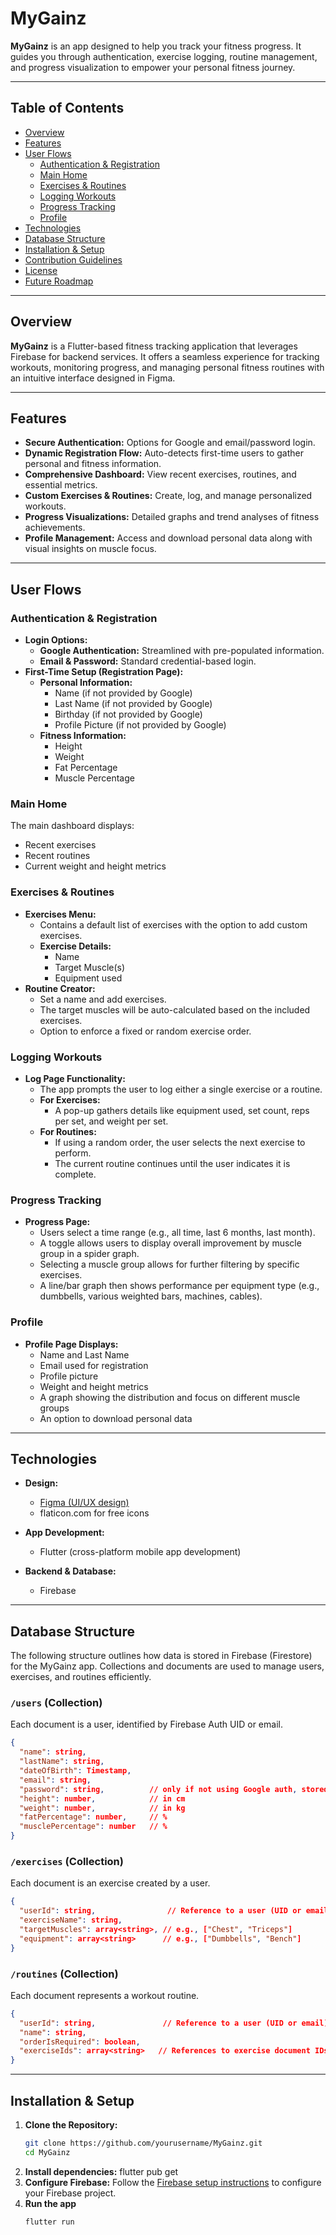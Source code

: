 # MyGainz

**MyGainz** is an app designed to help you track your fitness progress. It guides you through authentication, exercise logging, routine management, and progress visualization to empower your personal fitness journey.

---

## Table of Contents

- [Overview](#overview)
- [Features](#features)
- [User Flows](#user-flows)
  - [Authentication & Registration](#authentication--registration)
  - [Main Home](#main-home)
  - [Exercises & Routines](#exercises--routines)
  - [Logging Workouts](#logging-workouts)
  - [Progress Tracking](#progress-tracking)
  - [Profile](#profile)
- [Technologies](#technologies)
- [Database Structure](#database-structure)
- [Installation & Setup](#installation--setup)
- [Contribution Guidelines](#contribution-guidelines)
- [License](#license)
- [Future Roadmap](#future-roadmap)

---

## Overview

**MyGainz** is a Flutter-based fitness tracking application that leverages Firebase for backend services. It offers a seamless experience for tracking workouts, monitoring progress, and managing personal fitness routines with an intuitive interface designed in Figma.

---

## Features

- **Secure Authentication:** Options for Google and email/password login.
- **Dynamic Registration Flow:** Auto-detects first-time users to gather personal and fitness information.
- **Comprehensive Dashboard:** View recent exercises, routines, and essential metrics.
- **Custom Exercises & Routines:** Create, log, and manage personalized workouts.
- **Progress Visualizations:** Detailed graphs and trend analyses of fitness achievements.
- **Profile Management:** Access and download personal data along with visual insights on muscle focus.

---

## User Flows

### Authentication & Registration

- **Login Options:**
  - **Google Authentication:** Streamlined with pre-populated information.
  - **Email & Password:** Standard credential-based login.
- **First-Time Setup (Registration Page):**
  - **Personal Information:**
    - Name (if not provided by Google)
    - Last Name (if not provided by Google)
    - Birthday (if not provided by Google)
    - Profile Picture (if not provided by Google)
  - **Fitness Information:**
    - Height
    - Weight
    - Fat Percentage
    - Muscle Percentage

### Main Home

The main dashboard displays:
- Recent exercises
- Recent routines
- Current weight and height metrics

### Exercises & Routines

- **Exercises Menu:**
  - Contains a default list of exercises with the option to add custom exercises.
  - **Exercise Details:**
    - Name
    - Target Muscle(s)
    - Equipment used
- **Routine Creator:**
  - Set a name and add exercises.
  - The target muscles will be auto-calculated based on the included exercises.
  - Option to enforce a fixed or random exercise order.

### Logging Workouts

- **Log Page Functionality:**
  - The app prompts the user to log either a single exercise or a routine.
  - **For Exercises:**
    - A pop-up gathers details like equipment used, set count, reps per set, and weight per set.
  - **For Routines:**
    - If using a random order, the user selects the next exercise to perform.
    - The current routine continues until the user indicates it is complete.

### Progress Tracking

- **Progress Page:**
  - Users select a time range (e.g., all time, last 6 months, last month).
  - A toggle allows users to display overall improvement by muscle group in a spider graph.
  - Selecting a muscle group allows for further filtering by specific exercises.
  - A line/bar graph then shows performance per equipment type (e.g., dumbbells, various weighted bars, machines, cables).

### Profile

- **Profile Page Displays:**
  - Name and Last Name
  - Email used for registration
  - Profile picture
  - Weight and height metrics
  - A graph showing the distribution and focus on different muscle groups
  - An option to download personal data

---

## Technologies

- **Design:**  
  - [Figma (UI/UX design)](https://www.figma.com/design/y15owMIsmAJmE2iHz4hMHr/My-Gainz?node-id=4-2&t=QQyG22n5uUXpoAJl-1)
  - flaticon.com for free icons

- **App Development:**  
  - Flutter (cross-platform mobile app development)

- **Backend & Database:**  
  - Firebase

---
## Database Structure
The following structure outlines how data is stored in Firebase (Firestore) for the MyGainz app. Collections and documents are used to manage users, exercises, and routines efficiently.

### `/users` (Collection)
Each document is a user, identified by Firebase Auth UID or email.

```json
{
  "name": string,
  "lastName": string,
  "dateOfBirth": Timestamp,
  "email": string,
  "password": string,          // only if not using Google auth, stored hashed
  "height": number,            // in cm
  "weight": number,            // in kg
  "fatPercentage": number,     // %
  "musclePercentage": number   // %
}
```

### `/exercises` (Collection)
Each document is an exercise created by a user.

```json
{
  "userId": string,                // Reference to a user (UID or email)
  "exerciseName": string,
  "targetMuscles": array<string>, // e.g., ["Chest", "Triceps"]
  "equipment": array<string>      // e.g., ["Dumbbells", "Bench"]
}
```

### `/routines` (Collection)
Each document represents a workout routine.

```json
{
  "userId": string,               // Reference to a user (UID or email)
  "name": string,
  "orderIsRequired": boolean,
  "exerciseIds": array<string>   // References to exercise document IDs
}
```
---

## Installation & Setup

1. **Clone the Repository:**
   ```bash
   git clone https://github.com/yourusername/MyGainz.git
   cd MyGainz
2. **Install dependencies:**
    flutter pub get
3. **Configure Firebase:**
    Follow the [Firebase setup instructions](https://firebase.google.com/docs/flutter/setup?platform=ios) to configure your Firebase project.
4. **Run the app**
    ```bash
    flutter run
    ```
